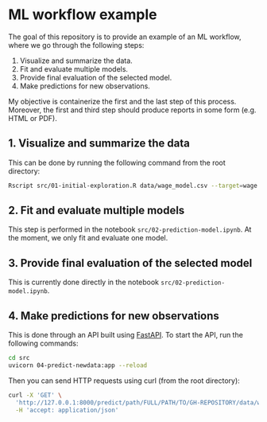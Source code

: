 # ML workflow example

The goal of this repository is to provide an example of an ML workflow, where we go through the following steps:

  1. Visualize and summarize the data.
  2. Fit and evaluate multiple models.
  3. Provide final evaluation of the selected model.
  4. Make predictions for new observations.
  
My objective is containerize the first and the last step of this process. Moreover, the first and third step should produce reports in some form (e.g. HTML or PDF).

## 1. Visualize and summarize the data

This can be done by running the following command from the root directory:

```bash
Rscript src/01-initial-exploration.R data/wage_model.csv --target=wage --out=out.pdf
```

## 2. Fit and evaluate multiple models

This step is performed in the notebook `src/02-prediction-model.ipynb`. At the moment, we only fit and evaluate one model.

## 3. Provide final evaluation of the selected model

This is currently done directly in the notebook `src/02-prediction-model.ipynb`.

## 4. Make predictions for new observations

This is done through an API built using [FastAPI](https://fastapi.tiangolo.com/). To start the API, run the following commands:

```bash
cd src
uvicorn 04-predict-newdata:app --reload
```

Then you can send HTTP requests using curl (from the root directory):

```bash
curl -X 'GET' \
  'http://127.0.0.1:8000/predict/path/FULL/PATH/TO/GH-REPOSITORY/data/wage_pred.csv' \
  -H 'accept: application/json'
```
